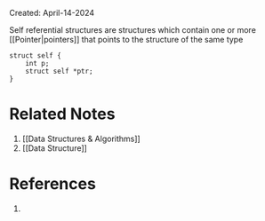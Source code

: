 Created: April-14-2024

Self referential structures are structures which contain one or more [[Pointer|pointers]] that points to the structure of the same type

```
struct self {
	int p;
	struct self *ptr;
}
```


# Related Notes

1. [[Data Structures & Algorithms]]
2. [[Data Structure]]
# References

1. 